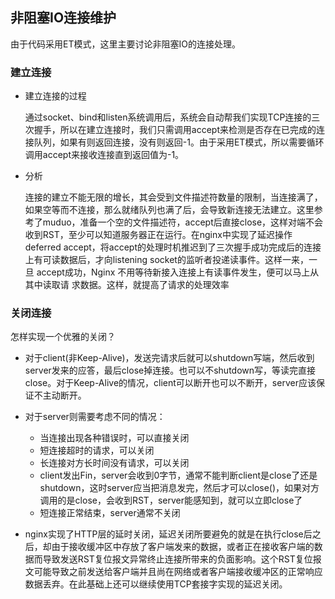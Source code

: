 ## 非阻塞IO连接维护

由于代码采用ET模式，这里主要讨论非阻塞IO的连接处理。

### 建立连接

* 建立连接的过程

  通过socket、bind和listen系统调用后，系统会自动帮我们实现TCP连接的三次握手，所以在建立连接时，我们只需调用accept来检测是否存在已完成的连接队列，如果有则返回连接，没有则返回-1。由于采用ET模式，所以需要循环调用accept来接收连接直到返回值为-1。
* 分析

  连接的建立不能无限的增长，其会受到文件描述符数量的限制，当连接满了，如果空等而不连接，那么就绪队列也满了后，会导致新连接无法建立。这里参考了muduo，准备一个空的文件描述符，accept后直接close，这样对端不会收到RST，至少可以知道服务器正在运行。在nginx中实现了延迟操作deferred accept，将accept的处理时机推迟到了三次握手成功完成后的连接上有可读数据后，才向listening socket的监听者投递读事件。这样一来，一旦 accept成功，Nginx 不用等待新接入连接上有读事件发生，便可以马上从其中读取请 求数据。这样，就提高了请求的处理效率

### 关闭连接

怎样实现一个优雅的关闭？

* 对于client(非Keep-Alive)，发送完请求后就可以shutdown写端，然后收到server发来的应答，最后close掉连接。也可以不shutdown写，等读完直接close。对于Keep-Alive的情况，client可以断开也可以不断开，server应该保证不主动断开。
* 对于server则需要考虑不同的情况：

  * 当连接出现各种错误时，可以直接关闭
  * 短连接超时的请求，可以关闭
  * 长连接对方长时间没有请求，可以关闭
  * client发出Fin，server会收到0字节，通常不能判断client是close了还是shutdown，这时server应当把消息发完，然后才可以close()，如果对方调用的是close，会收到RST，server能感知到，就可以立即close了
  * 短连接正常结束，server通常不关闭
* nginx实现了HTTP层的延时关闭，延迟关闭所要避免的就是在执行close后之后，却由于接收缓冲区中存放了客户端发来的数据，或者正在接收客户端的数据而导致发送RST复位报文异常终止连接所带来的负面影响。这个RST复位报文可能导致之前发送给客户端并且尚在网络或者客户端接收缓冲区的正常响应数据丢弃。在此基础上还可以继续使用TCP套接字实现的延迟关闭。
